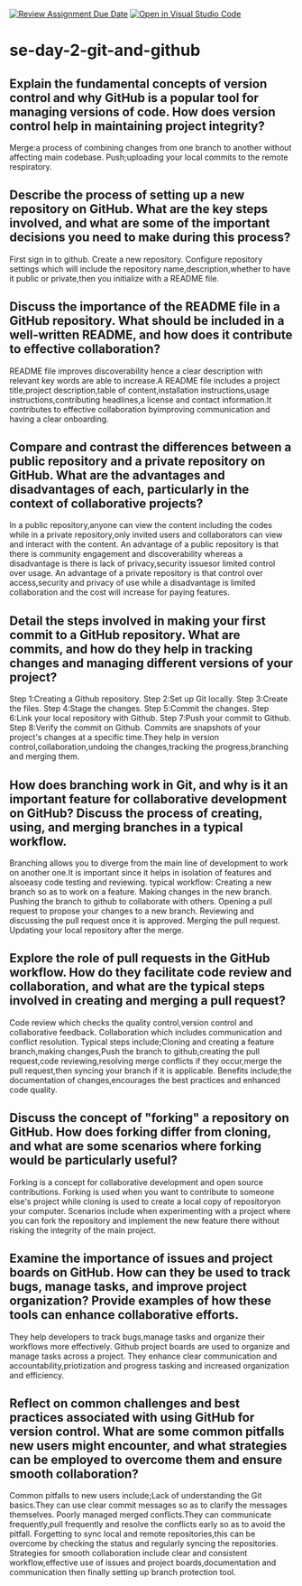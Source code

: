 [![Review Assignment Due Date](https://classroom.github.com/assets/deadline-readme-button-22041afd0340ce965d47ae6ef1cefeee28c7c493a6346c4f15d667ab976d596c.svg)](https://classroom.github.com/a/8wgCKhpZ)
[![Open in Visual Studio Code](https://classroom.github.com/assets/open-in-vscode-2e0aaae1b6195c2367325f4f02e2d04e9abb55f0b24a779b69b11b9e10269abc.svg)](https://classroom.github.com/online_ide?assignment_repo_id=18436933&assignment_repo_type=AssignmentRepo)
# se-day-2-git-and-github
## Explain the fundamental concepts of version control and why GitHub is a popular tool for managing versions of code. How does version control help in maintaining project integrity?
Merge:a process of combining changes from one branch to another without affecting main codebase.
Push;uploading your local commits to the remote respiratory.
## Describe the process of setting up a new repository on GitHub. What are the key steps involved, and what are some of the important decisions you need to make during this process?
First sign in to github.
Create a new repository.
Configure repository settings which will include the repository name,description,whether to have it public or private,then you initialize with a README file.
## Discuss the importance of the README file in a GitHub repository. What should be included in a well-written README, and how does it contribute to effective collaboration?
README file improves discoverability hence a clear description with relevant key words are able to increase.A README file includes a project title,project description,table of content,installation instructions,usage instructions,contributing headlines,a license and contact information.It contributes to effective collaboration byimproving communication and having a clear onboarding.
## Compare and contrast the differences between a public repository and a private repository on GitHub. What are the advantages and disadvantages of each, particularly in the context of collaborative projects?
In a public repository,anyone can view the content including the codes while in a private repository,only invited users and collaborators can view and interact with the content.
An advantage of a public repository is that there is community engagement and discoverability whereas a disadvantage is there is lack of privacy,security issuesor limited control over usage.
An advantage of a private repository is that control over access,security and privacy of use while a disadvantage is limited collaboration and the cost will increase for paying features.
## Detail the steps involved in making your first commit to a GitHub repository. What are commits, and how do they help in tracking changes and managing different versions of your project?
Step 1:Creating a Github repository.
Step 2:Set up Git locally.
Step 3:Create the files.
Step 4:Stage the changes.
Step 5:Commit the changes.
Step 6:Link your local repository with Github.
Step 7:Push your commit to Github.
Step 8:Verify the commit on Github.
Commits are snapshots of your project's changes at a specific time.They help in version control,collaboration,undoing the changes,tracking the progress,branching and merging them.

## How does branching work in Git, and why is it an important feature for collaborative development on GitHub? Discuss the process of creating, using, and merging branches in a typical workflow.
Branching allows you to diverge from the main line of development to work on another one.It is important since it helps in isolation of features and alsoeasy code testing and reviewing.
typical workflow: Creating a new branch so as to work on a feature.
                  Making changes in the new branch.
                  Pushing the branch to github to collaborate with others.
                  Opening a pull request to propose your changes to a new branch.
                  Reviewing and discussing the pull request once it is approved.
                  Merging the pull request.
                  Updating your local repository after the merge.
## Explore the role of pull requests in the GitHub workflow. How do they facilitate code review and collaboration, and what are the typical steps involved in creating and merging a pull request?
Code review which checks the quality control,version control and collaborative feedback.
Collaboration which includes communication and conflict resolution.
Typical steps include;Cloning and creating  a feature branch,making changes,Push the branch to github,creating the pull request,code reviewing,resolving merge conflicts if they occur,merge the pull request,then syncing your branch if it is applicable.
Benefits include;the documentation of changes,encourages the best practices and enhanced code quality.
## Discuss the concept of "forking" a repository on GitHub. How does forking differ from cloning, and what are some scenarios where forking would be particularly useful?
Forking is a concept for collaborative development and open source contributions.
Forking is used when you want to contribute to someone else's project while cloning is used to create a local copy of repositoryon your computer.
Scenarios include when experimenting with a project where you can fork the repository and implement the new feature there without risking the integrity of the main project.
## Examine the importance of issues and project boards on GitHub. How can they be used to track bugs, manage tasks, and improve project organization? Provide examples of how these tools can enhance collaborative efforts.
They help developers to track bugs,manage tasks and organize their workflows more effectively.
Github project boards are used to organize and manage tasks across a project.
They enhance clear communication and accountability,priotization and progress tasking and increased organization and efficiency.
## Reflect on common challenges and best practices associated with using GitHub for version control. What are some common pitfalls new users might encounter, and what strategies can be employed to overcome them and ensure smooth collaboration?
Common pitfalls to new users include;Lack of understanding the Git basics.They can use clear commit messages so as to clarify the messages themselves.
                                     Poorly managed merged conflicts.They can communicate frequently,pull frequently and resolve the conflicts early so as to avoid the pitfall.
                                     Forgetting to sync local and remote repositories,this can be overcome by checking the status and regularly syncing the repositories.
Strategies for smooth collaboration include clear and consistent workflow,effective use of issues and project boards,documentation and communication then finally setting up branch protection tool.

